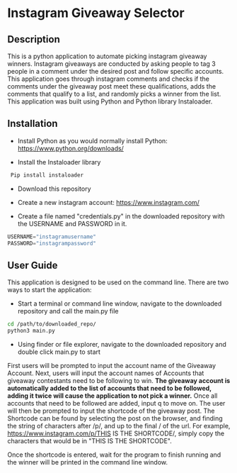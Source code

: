 # Instagram Giveaway Selector

## Description

This is a python application to automate picking instagram giveaway winners. Instagram giveaways are conducted by asking people to tag 3 people in a comment under the desired post and follow specific accounts. This application goes through instagram comments and checks if the comments under the giveaway post meet these qualifications, adds the comments that qualify to a list, and randomly picks a winner from the list. This application was built using Python and Python library Instaloader. 

## Installation

* Install Python as you would normally install Python: https://www.python.org/downloads/

* Install the Instaloader library

```bash
 Pip install instaloader
 ```

* Download this repository

* Create a new instagram account: https://www.instagram.com/

* Create a file named "credentials.py" in the downloaded repository with the USERNAME and PASSWORD in it.
```python
USERNAME="instagramusername"
PASSWORD="instagrampassword"
```

## User Guide

This application is designed to be used on the command line. There are two ways to start the application:

* Start a terminal or command line window, navigate to the downloaded repository and call the main.py file

```bash
cd /path/to/downloaded_repo/
python3 main.py
```
* Using finder or file explorer, navigate to the downloaded repository and double click main.py to start

First users will be prompted to input the account name of the Giveaway Account. Next, users will input the account names of Accounts that giveaway contestants need to be following to win. <b>The giveaway account is automatically added to the list of accounts that need to be followed, adding it twice will cause the application to not pick a winner.</b> Once all accounts that need to be followed are added, input q to move on. The user will then be prompted to input the shortcode of the giveaway post. The Shortcode can be found by selecting the post on the browser, and finding the string of characters after /p/, and up to the final / of the url. For example, https://www.instagram.com/p/THIS IS THE SHORTCODE/, simply copy the characters that would be in "THIS IS THE SHORTCODE". 

Once the shortcode is entered, wait for the program to finish running and the winner will be printed in the command line window. 